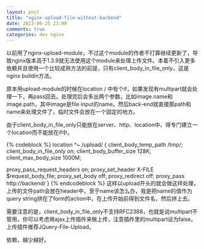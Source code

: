 ```yaml
---
layout: post
title: "nginx-upload-file-without-backend"
date: 2013-06-25 23:09
comments: true
categories: dev nginx
---
```


以前用了nginx-upload-module，不过这个module的作者不打算继续更新了，导致nginx版本高于1.3.9就无法使用这个module来处理上传文件。本着不引入更多依赖并且使用一个比较成熟方法的前提，只有client_body_in_file_only，这是nginx buildin方法。

原本用upload-module的时候在location / 中有个if，如果发现有multipart就会处理一下，再pass回去。处理完后会多出两个参数，比如image.name和image.path，其中image是file input的name。然后back-end就直接那path和name来处理文件了，临时文件会放在一个固定的地方。

由于client_body_in_file_only只能放在server、http、location中，得专门建立一个location而不能放在if中。

{% codeblock %}
location ^~ /upload/ {
  client_body_temp_path      /tmp/;
  client_body_in_file_only   on;
  client_body_buffer_size    128K;
  client_max_body_size       1000M;

  proxy_pass_request_headers on;
  proxy_set_header           X-FILE $request_body_file; 
  proxy_set_body             off;
  proxy_redirect             off;
  proxy_pass                 http://backend/
}
{% endcodeblock %}
这样以upload开头的就会做这样处理，上传的文件path会放在header中，至于name该怎么办，我是把name的值作为query string拼在了form的action中，在上传开始前得到文件名，然后拼上去。

需要注意的是，client_body_in_file_only不支持RFC2388，也就是说multipart不管用，你可以考虑用ajax上传插件来做上传，注意插件里的multipart设为false。上传插件推荐JQuery-File-Upload。

依赖，越少越好。